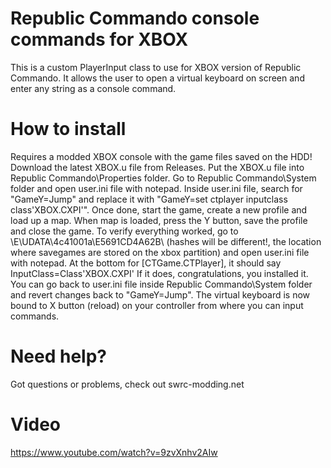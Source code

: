 # Republic Commando console commands for XBOX
This is a custom PlayerInput class to use for XBOX version of Republic Commando.
It allows the user to open a virtual keyboard on screen and enter any string as a console command.

# How to install
Requires a modded XBOX console with the game files saved on the HDD!
Download the latest XBOX.u file from Releases.
Put the XBOX.u file into Republic Commando\Properties folder.
Go to Republic Commando\System folder and open user.ini file with notepad.
Inside user.ini file, search for "GameY=Jump" and replace it with "GameY=set ctplayer inputclass class'XBOX.CXPI'".
Once done, start the game, create a new profile and load up a map. When map is loaded, press the Y button, save the profile and close the game.
To verify everything worked, go to \E\UDATA\4c41001a\E5691CD4A62B\ (hashes will be different!, the location where savegames are stored on the xbox partition) and open user.ini file with notepad.
At the bottom for [CTGame.CTPlayer], it should say InputClass=Class'XBOX.CXPI'
If it does, congratulations, you installed it. You can go back to user.ini file inside Republic Commando\System folder and revert changes back to "GameY=Jump".
The virtual keyboard is now bound to X button (reload) on your controller from where you can input commands.

# Need help?
Got questions or problems, check out swrc-modding.net

# Video
https://www.youtube.com/watch?v=9zvXnhv2AIw